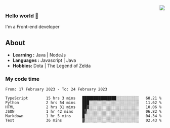 <img align='right' src="https://github-readme-stats.vercel.app/api?username=jumodada&show_icons=true&theme=vue">

### Hello world 👋

I'm a Front-end developer 
    
## About
-  **Learning :** Java | NodeJs
-  **Languages :** Javascript | Java
-  **Hobbies:** Dota | The Legend of Zelda

### My code time

<!--START_SECTION:waka-->

```text
From: 17 February 2023 - To: 24 February 2023

TypeScript        15 hrs 3 mins   ███████████████░░░░░░░░░░   60.21 %
Python            2 hrs 54 mins   ███░░░░░░░░░░░░░░░░░░░░░░   11.62 %
HTML              2 hrs 31 mins   ██▓░░░░░░░░░░░░░░░░░░░░░░   10.06 %
JSON              1 hr 42 mins    █▓░░░░░░░░░░░░░░░░░░░░░░░   06.82 %
Markdown          1 hr 5 mins     █░░░░░░░░░░░░░░░░░░░░░░░░   04.34 %
Text              36 mins         ▓░░░░░░░░░░░░░░░░░░░░░░░░   02.43 %
```

<!--END_SECTION:waka-->
